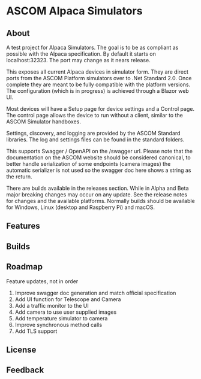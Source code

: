 # ASCOM Alpaca Simulators
## About
A test project for Alpaca Simulators. The goal is to be as compliant as possible with the Alpaca specification. By default it starts on localhost:32323. The port may change as it nears release.

This exposes all current Alpaca devices in simulator form. They are direct ports from the ASCOM Platform simulators over to .Net Standard 2.0. Once complete they are meant to be fully compatible with the platform versions. The configuration (which is in progress) is achieved through a Blazor web UI.

Most devices will have a Setup page for device settings and a Control page. The control page allows the device to run without a client, similar to the ASCOM Simulator handboxes.

Settings, discovery, and logging are provided by the ASCOM Standard libraries. The log and settings files can be found in the standard folders.

This supports Swagger / OpenAPI on the /swagger url. Please note that the documentation on the ASCOM website should be considered canonical, to better handle serialization of some endpoints (camera images) the automatic serializer is not used so the swagger doc here shows a string as the return.

There are builds available in the releases section. While in Alpha and Beta major breaking changes may occur on any update. See the release notes for changes and the available platforms. Normally builds should be available for Windows, Linux (desktop and Raspberry Pi) and macOS. 
## Features
## Builds
## Roadmap
Feature updates, not in order

1. Improve swagger doc generation and match official specification
2. Add UI function for Telescope and Camera
3. Add a traffic monitor to the UI
4. Add camera to use user supplied images
5. Add temperature simulator to camera
6. Improve synchronous method calls 
7. Add TLS support 
## License
## Feedback